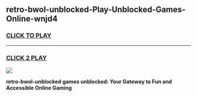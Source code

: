 
## retro-bwol-unblocked-Play-Unblocked-Games-Online-wnjd4
<h3>
<a href="https://premium76.site?title=retro-bwol-unblocked&ref=25A">CLICK TO PLAY</a></h3>
<hr>

<h3>
<a href="https://premium76.site?title=retro-bwol-unblocked&ref=25A">CLICK 2 PLAY</a>
  
</h3>

<a href="https://premium76.site?title=retro-bwol-unblocked&ref=25A"><img src="https://clearcache.store/games.png"></a>


**retro-bwol-unblocked games unblocked: Your Gateway to Fun and Accessible Online Gaming**
